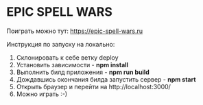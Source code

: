 EPIC SPELL WARS
======

Поиграть можно тут:
https://epic-spell-wars.ru

Инструкция по запуску на локально:
1. Склонировать к себе ветку deploy
2. Установить зависимости - **npm install**
3. Выполнить билд приложения - **npm run build**
4. Дождавшись окончания билда запустить сервер - **npm start**
5. Открыть браузер и перейти на http://localhost:3000/
6. Можно играть :-)
